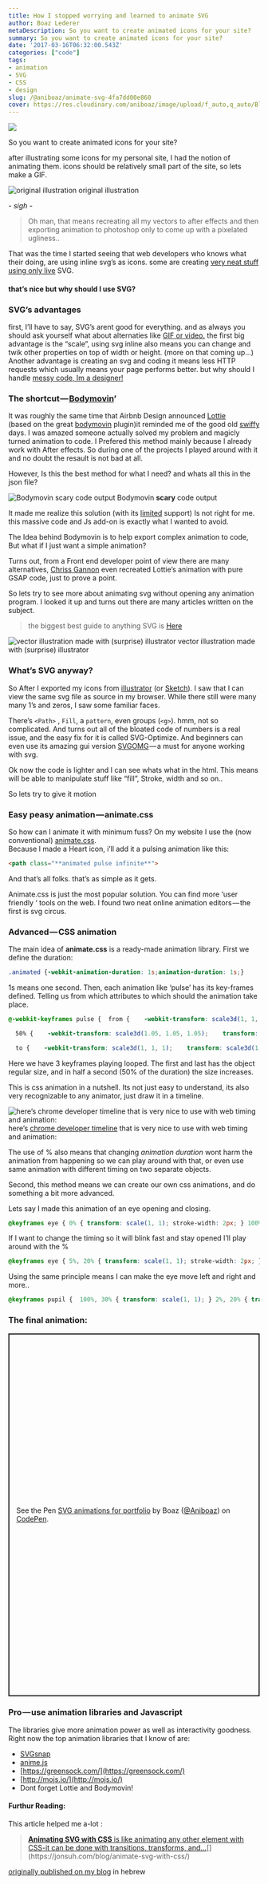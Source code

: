 ```yaml
---
title: How I stopped worrying and learned to animate SVG
author: Boaz Lederer
metaDescription: So you want to create animated icons for your site?
summary: So you want to create animated icons for your site?
date: '2017-03-16T06:32:00.543Z'
categories: ["code"]
tags: 
- animation
- SVG
- CSS
- design
slug: /@aniboaz/animate-svg-4fa7dd00e860
cover: https://res.cloudinary.com/aniboaz/image/upload/f_auto,q_auto/Blog/animate-svg.jpg
---
```


![](https://res.cloudinary.com/aniboaz/image/fetch/https://cdn-images-1.medium.com/max/2560/1*XcpTycdmawe56y0OMnLkHw.jpeg)

So you want to create animated icons for your site?

after illustrating some icons for my personal site, I had the notion of animating them. icons should be relatively small part of the site, so lets make a GIF.

![original illustration](https://res.cloudinary.com/aniboaz/image/fetch/https://cdn-images-1.medium.com/max/600/0*ocjqupMkx_lCPpNi.jpg)
original illustration

_\- sigh -_

> Oh man, that means recreating all my vectors to after effects and then exporting animation to photoshop only to come up with a pixelated ugliness..

That was the time I started seeing that web developers who knows what their doing, are using inline svg’s as icons. some are creating [very neat stuff](https://tympanus.net/codrops/2016/03/16/interactive-animated-svg-drum-kit/) [using only live](https://codyhouse.co/gem/animate-svg-icons-with-css-and-snap/) SVG.

#### that’s nice but why should I use SVG?

### SVG’s advantages

first, I’ll have to say, SVG’s arent good for everything. and as always you should ask yourself what about alternaties like [GIF or video.](https://bitsofco.de/optimising-gifs/) the first big advantage is the “scale”, using svg inline also means you can change and twik other properties on top of width or height. (more on that coming up…) Another advantage is creating an svg and coding it means less HTTP requests which usually means your page performs better. but why should I handle [messy code, Im a designer!](https://medium.com/search?q=should%20designers%20code&ref=opensearch)

### The shortcut — [Bodymovin](https://www.behance.net/gallery/27390219/BODYMOVIN)’

It was roughly the same time that Airbnb Design announced [Lottie](http://airbnb.design/lottie/)  
(based on the great [bodymovin](https://github.com/bodymovin/bodymovin) plugin)it reminded me of the good old [swiffy](https://developers.google.com/swiffy/) days. I was amazed someone actually solved my problem and magicly turned animation to code. I Prefered this method mainly because I already work with After effects. So during one of the projects I played around with it and no doubt the resault is not bad at all.

However, Is this the best method for what I need? and whats all this in the json file?

![Bodymovin **scary** code output](https://res.cloudinary.com/aniboaz/image/fetch/https://cdn-images-1.medium.com/max/800/0*sUbxRG00yMakJVmG.jpg)
Bodymovin **scary** code output

It made me realize this solution (with its [limited](https://github.com/bodymovin/bodymovin/wiki/) support) Is not right for me. this massive code and Js add-on is exactly what I wanted to avoid.

The Idea behind Bodymovin is to help export complex animation to code, But what if I just want a simple animation?

Turns out, from a Front end developer point of view there are many alternatives, [Chriss Gannon](https://gannon.tv/) even recreated Lottie’s animation with pure GSAP code, just to prove a point.

So lets try to see more about animating svg without opening any animation program. I looked it up and turns out there are many articles written on the subject.

> the biggest best guide to anything SVG is [Here](https://svgontheweb.com/)

![vector illustration made with (surprise) illustrator](https://res.cloudinary.com/aniboaz/image/fetch/https://cdn-images-1.medium.com/max/800/0*YT1cfvZdiL1ppZF8.png)
vector illustration made with (surprise) illustrator

### What’s SVG anyway?

So After I exported my icons from [illustrator](https://css-tricks.com/using-svg/) (or [Sketch](https://medium.com/sketch-app-sources/exploring-ways-to-export-clean-svg-icons-with-sketch-the-correct-way-752e73ec4694#.nebaa6ybt)). I saw that I can view the same svg file as source in my browser. While there still were many many 1’s and zeros, I saw some familiar faces.

There’s `<Path>` , `Fill`, a `pattern`, even groups (`<g>`). hmm, not so complicated. And turns out all of the bloated code of numbers is a real issue, and the easy fix for it is called SVG-Optimize. And beginners can even use its amazing gui version [SVGOMG](https://jakearchibald.github.io/svgomg/) — a must for anyone working with svg.

Ok now the code is lighter and I can see whats what in the html. This means will be able to manipulate stuff like “fill”, Stroke, width and so on..

So lets try to give it motion

### Easy peasy animation — animate.css

So how can I animate it with minimum fuss? On my website I use the (now conventional) [animate.css](https://daneden.github.io/animate.css/).  
Because I made a Heart icon, i’ll add it a pulsing animation like this:

```html
<path class="**animated pulse infinite**">
```

And that’s all folks. that’s as simple as it gets.

Animate.css is just the most popular solution. You can find more ‘user friendly ‘ tools on the web. I found two neat online animation editors — the first is svg circus.

### Advanced — CSS animation

The main idea of **animate.css** is a ready-made animation library. First we define the duration:

```css
.animated {-webkit-animation-duration: 1s;animation-duration: 1s;}
```

1s means one second. Then, each animation like ‘pulse’ has its key-frames defined. Telling us from which attributes to which should the animation take place.

```css
@-webkit-keyframes pulse {  from {    -webkit-transform: scale3d(1, 1, 1);    transform: scale3d(1, 1, 1);  }
```

```css
  50% {    -webkit-transform: scale3d(1.05, 1.05, 1.05);    transform: scale3d(1.05, 1.05, 1.05);  }
```

```css
  to {    -webkit-transform: scale3d(1, 1, 1);    transform: scale3d(1, 1, 1);  }}
```

Here we have 3 keyframes playing looped. The first and last has the object regular size, and in half a second (50% of the duration) the size increases.

This is css animation in a nutshell. Its not just easy to understand, its also very recognizable to any animator, just draw it in a timeline.

![here’s [chrome developer timeline](https://developers.google.com/web/tools/chrome-devtools/inspect-styles/animations) that is very nice to use with web timing and animation:](https://res.cloudinary.com/aniboaz/image/fetch/https://cdn-images-1.medium.com/max/800/0*Gxr58bE3aeqVyQQm.jpg)
here’s [chrome developer timeline](https://developers.google.com/web/tools/chrome-devtools/inspect-styles/animations) that is very nice to use with web timing and animation:

The use of % also means that changing _animation duration_ wont harm the animation from happening so we can play around with that, or even use same animation with different timing on two separate objects.

Second, this method means we can create our own css animations, and do something a bit more advanced.

Lets say I made this animation of an eye opening and closing.

```css
@keyframes eye { 0% { transform: scale(1, 1); stroke-width: 2px; } 100%{ transform: scale(1, 0); stroke-width: 20px; } }
```

If I want to change the timing so it will blink fast and stay opened I’ll play around with the %

```css
@keyframes eye { 5%, 20% { transform: scale(1, 1); stroke-width: 2px; } 10%, 15% { transform: scale(1, 0); stroke-width: 20px; } }
```

Using the same principle means I can make the eye move left and right and more..

```css
@keyframes pupil {  100%, 30% { transform: scale(1, 1); } 2%, 20% { transform: scale(1.2, 1.2); } 9%, 16% { transform: scale(0, 0); } 75%, 50%, 35% { transform: translate(20px, -4px); } 55%, 65% { transform: translate(-20px, 5px);  }  }
```

### The final animation:

<p class="codepen" data-height="727" data-default-tab="html,result" data-user="Aniboaz" data-slug-hash="WpvpKO" data-editable="true" style="height: 727px; box-sizing: border-box; display: flex; align-items: center; justify-content: center; border: 2px solid; margin: 1em 0; padding: 1em;" data-pen-title="SVG animations for portfolio" loading="lazy">
  <span>See the Pen <a href="https://codepen.io/Aniboaz/pen/WpvpKO">
  SVG animations for portfolio</a> by Boaz (<a href="https://codepen.io/Aniboaz">@Aniboaz</a>)
  on <a href="https://codepen.io">CodePen</a>.</span>
</p>
<script async defer src="https://static.codepen.io/assets/embed/ei.js" ></script>

### Pro — use animation libraries and Javascript

The libraries give more animation power as well as interactivity goodness. Right now the top animation libraries that I know of are:

*   [SVGsnap](http://snapsvg.io/)
*   [anime.js](http://anime-js.com/)
*   [https://greensock.com/](https://greensock.com/)
*   [http://mojs.io/](http://mojs.io/)
*   Dont forget Lottie and Bodymovin!

#### Furthur Reading:

This article helped me a-lot :

> [**Animating SVG with CSS** is like animating any other element with CSS-it can be done with transitions, transforms, and…](https://jonsuh.com/blog/animate-svg-with-css/ "https://jonsuh.com/blog/animate-svg-with-css/")[](https://jonsuh.com/blog/animate-svg-with-css/)

[originally published on my blog](http://www.aniboaz.co.il/Blog/blog/2017/03/14/svg-anim/) in hebrew
